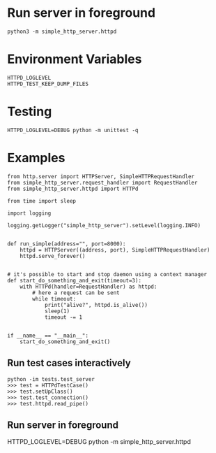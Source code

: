 # Run server in foreground #

```
python3 -m simple_http_server.httpd
```

# Environment Variables #

```
HTTPD_LOGLEVEL
HTTPD_TEST_KEEP_DUMP_FILES
```

# Testing #

```
HTTPD_LOGLEVEL=DEBUG python -m unittest -q
```


# Examples #

```
from http.server import HTTPServer, SimpleHTTPRequestHandler
from simple_http_server.request_handler import RequestHandler
from simple_http_server.httpd import HTTPd

from time import sleep

import logging

logging.getLogger("simple_http_server").setLevel(logging.INFO)


def run_simple(address="", port=8000):
    httpd = HTTPServer((address, port), SimpleHTTPRequestHandler)
    httpd.serve_forever()


# it's possible to start and stop daemon using a context manager
def start_do_something_and_exit(timeout=3):
    with HTTPd(handler=RequestHandler) as httpd:
        # here a request can be sent
        while timeout:
            print("alive?", httpd.is_alive())
            sleep(1)
            timeout -= 1


if __name__ == "__main__":
    start_do_something_and_exit()
```

## Run test cases interactively ##

```
python -im tests.test_server
>>> test = HTTPdTestCase()
>>> test.setUpClass()
>>> test.test_connection()
>>> test.httpd.read_pipe()
```

## Run server in foreground ##

HTTPD_LOGLEVEL=DEBUG python -m simple_http_server.httpd

